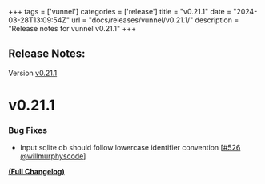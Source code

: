 +++
tags = ['vunnel']
categories = ['release']
title = "v0.21.1"
date = "2024-03-28T13:09:54Z"
url = "docs/releases/vunnel/v0.21.1/"
description = "Release notes for vunnel v0.21.1"
+++

## Release Notes:
Version [v0.21.1](https://github.com/anchore/vunnel/releases/tag/v0.21.1)

# v0.21.1

### Bug Fixes

- Input sqlite db should follow lowercase identifier convention [[#526](https://github.com/anchore/vunnel/pull/526) [@willmurphyscode](https://github.com/willmurphyscode)]

**[(Full Changelog)](https://github.com/anchore/vunnel/compare/v0.21.0...v0.21.1)**
